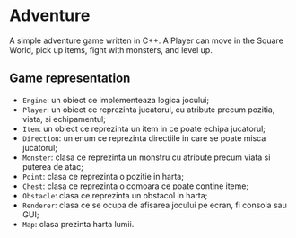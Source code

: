 # Adventure

A simple adventure game written in C++. A Player can move in the Square World, pick up items, fight with monsters, and level up.

## Game representation

- `Engine`: un obiect ce implementeaza logica jocului;
- `Player`: un obiect ce reprezinta jucatorul, cu atribute precum pozitia, viata, si echipamentul;
- `Item`: un obiect ce reprezinta un item in ce poate echipa jucatorul;
- `Direction`: un enum ce reprezinta directiile in care se poate misca jucatorul;
- `Monster`: clasa ce reprezinta un monstru cu atribute precum viata si puterea de atac;
- `Point`: clasa ce reprezinta o pozitie in harta;
- `Chest`: clasa ce reprezinta o comoara ce poate contine iteme;
- `Obstacle`: clasa ce reprezinta un obstacol in harta;
- `Renderer`: clasa ce se ocupa de afisarea jocului pe ecran, fi consola sau GUI;
- `Map`: clasa prezinta harta lumii.
